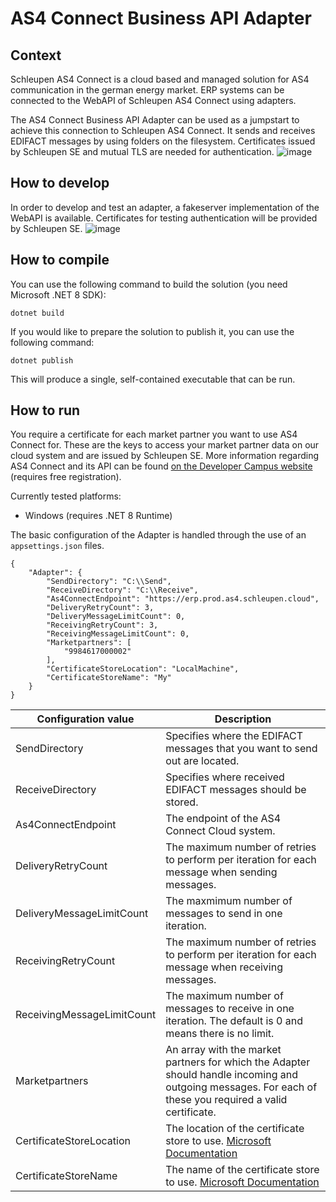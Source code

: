 # AS4 Connect Business API Adapter

## Context
Schleupen AS4 Connect is a cloud based and managed solution for AS4 communication in the german energy market. ERP systems can be connected to the WebAPI of Schleupen AS4 Connect using adapters.

The AS4 Connect Business API Adapter can be used as a jumpstart to achieve this connection to Schleupen AS4 Connect. It sends and receives EDIFACT messages by using folders on the filesystem. Certificates issued by Schleupen SE and mutual TLS are needed for authentication.
![image](https://github.com/schleupen/as4-connect-business-api-adapter/assets/68913205/fb3df40b-9094-4ea3-9850-9c54de70c607)

## How to develop
In order to develop and test an adapter, a fakeserver implementation of the WebAPI is available. Certificates for testing authentication will be provided by Schleupen SE.
![image](https://github.com/schleupen/as4-connect-business-api-adapter/assets/68913205/9e56e9f5-9e48-459d-a8de-255f13484d96)

## How to compile
You can use the following command to build the solution (you need Microsoft .NET 8 SDK):

`dotnet build`

If you would like to prepare the solution to publish it, you can use the following command:

`dotnet publish`

This will produce a single, self-contained executable that can be run.

## How to run
You require a certificate for each market partner you want to use AS4 Connect for. These are the keys to access your market partner data on our cloud system and are issued by Schleupen SE. More information regarding AS4 Connect and its API can be found [on the Developer Campus website](https://developer-campus.de/tracks/integration/as4-connect-api/) (requires free registration).


Currently tested platforms:
* Windows (requires .NET 8 Runtime)

The basic configuration of the Adapter is handled through the use of an `appsettings.json` files.

```
{
    "Adapter": {
        "SendDirectory": "C:\\Send",
        "ReceiveDirectory": "C:\\Receive",
        "As4ConnectEndpoint": "https://erp.prod.as4.schleupen.cloud",
        "DeliveryRetryCount": 3,
        "DeliveryMessageLimitCount": 0,
        "ReceivingRetryCount": 3,
        "ReceivingMessageLimitCount": 0,
        "Marketpartners": [
            "9984617000002"
        ],
        "CertificateStoreLocation": "LocalMachine",
        "CertificateStoreName": "My"
    }
}
```

| Configuration value | Description |
| -------- | ------- |
| SendDirectory  | Specifies where the EDIFACT messages that you want to send out are located.|
| ReceiveDirectory | Specifies where received EDIFACT messages should be stored. |
| As4ConnectEndpoint | The endpoint of the AS4 Connect Cloud system. |
| DeliveryRetryCount | The maximum number of retries to perform per iteration for each message when sending messages. |
| DeliveryMessageLimitCount | The maxmimum number of messages to send in one iteration. |
| ReceivingRetryCount | The maximum number of retries to perform per iteration for each message when receiving messages. |
| ReceivingMessageLimitCount | The maximum number of messages to receive in one iteration. The default is 0 and means there is no limit. |
| Marketpartners | An array with the market partners for which the Adapter should handle incoming and outgoing messages. For each of these you required a valid certificate. |
| CertificateStoreLocation | The location of the certificate store to use. [Microsoft Documentation](https://learn.microsoft.com/en-us/dotnet/api/system.security.cryptography.x509certificates.storelocation?view=net-8.0)    |
| CertificateStoreName | The name of the certificate store to use. [Microsoft Documentation](https://learn.microsoft.com/en-us/dotnet/api/system.security.cryptography.x509certificates.storename?view=net-8.0) |


